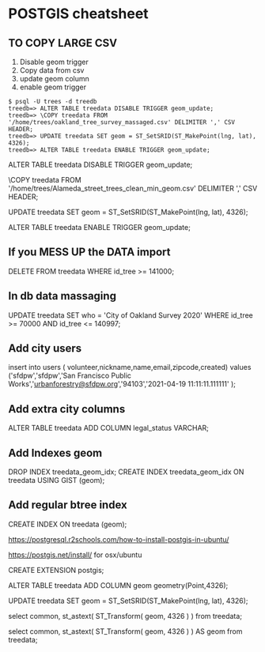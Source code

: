 # POSTGIS cheatsheet

## TO COPY LARGE CSV

1. Disable geom trigger 
2. Copy data from csv 
3. update geom column 
4. enable geom trigger

```shell
$ psql -U trees -d treedb
treedb=> ALTER TABLE treedata DISABLE TRIGGER geom_update;
treedb=> \COPY treedata FROM '/home/trees/oakland_tree_survey_massaged.csv' DELIMITER ',' CSV HEADER;
treedb=> UPDATE treedata SET geom = ST_SetSRID(ST_MakePoint(lng, lat), 4326);
treedb=> ALTER TABLE treedata ENABLE TRIGGER geom_update;
```

ALTER TABLE treedata DISABLE TRIGGER geom_update;

\COPY treedata FROM '/home/trees/Alameda_street_trees_clean_min_geom.csv' DELIMITER ',' CSV HEADER;

UPDATE treedata SET geom = ST_SetSRID(ST_MakePoint(lng, lat), 4326);

ALTER TABLE treedata ENABLE TRIGGER geom_update;

## If you MESS UP the DATA import
DELETE FROM treedata WHERE id_tree >= 141000;

## In db data massaging
UPDATE treedata SET who = 'City of Oakland Survey 2020' WHERE id_tree >= 70000 AND id_tree <= 140997;

## Add city users

insert into users ( volunteer,nickname,name,email,zipcode,created) values ('sfdpw','sfdpw','San Francisco Public Works','urbanforestry@sfdpw.org','94103','2021-04-19 11:11:11.111111' );

## Add extra city columns

ALTER TABLE treedata ADD COLUMN legal_status VARCHAR;

## Add Indexes geom
DROP INDEX treedata_geom_idx;
CREATE INDEX treedata_geom_idx ON treedata USING GIST (geom);

## Add regular btree index
CREATE INDEX ON treedata (geom);



https://postgresql.r2schools.com/how-to-install-postgis-in-ubuntu/

https://postgis.net/install/ for osx/ubuntu

CREATE EXTENSION postgis;

ALTER TABLE treedata ADD COLUMN geom geometry(Point,4326);

UPDATE treedata SET geom = ST_SetSRID(ST_MakePoint(lng, lat), 4326);

<!-- UPDATE treedata SET geom = ST_Transform(ST_SetSRID(ST_MakePoint(lng, lat), 4326),26913); -->

select common, st_astext( ST_Transform( geom, 4326 ) )  from treedata;

select common, st_astext( ST_Transform( geom, 4326 ) ) AS geom from treedata;

<!-- 
SELECT ST_AsText(ST_AsMVTGeom(
	ST_GeomFromText('POLYGON ((0 0, 10 0, 10 5, 0 -5, 0 0))'),
	ST_MakeBox2D(ST_Point(0, 0), ST_Point(4096, 4096)),
	4096, 0, false));
@37.0625,-95.677068,4z
SELECT ST_AsMVT(q, 'testlayer', 4096, 'geom')
    FROM (
      SELECT
          common,
          ST_AsMVTGeom(
              geom,
              ST_MakeEnvelope(${bbox[0]}, ${bbox[1]}, ${bbox[2]}, ${bbox[3]}, 4326),
              4096,
              256,
              false
          ) geom
      FROM treedata c
    ) q
  `; -->


